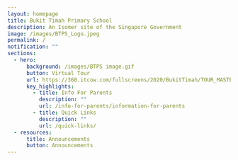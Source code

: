 ```yaml
---
layout: homepage
title: Bukit Timah Primary School
description: An Isomer site of the Singapore Government
image: /images/BTPS_Logo.jpeg
permalink: /
notification: ""
sections:
  - hero:
      background: /images/BTPS image.gif
      button: Virtual Tour
      url: https://360.itcow.com/fullscreens/2020/BukitTimah/TOUR_MASTER1/
      key_highlights:
        - title: Info For Parents
          description: ""
          url: /info-for-parents/information-for-parents
        - title: Quick Links
          description: ""
          url: /quick-links/
  - resources:
      title: Announcements
      button: Announcements
---
```

